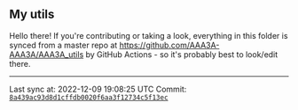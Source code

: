 ## My utils

Hello there! If you're contributing or taking a look, everything in this folder
is synced from a master repo at https://github.com/AAA3A-AAA3A/AAA3A_utils by GitHub Actions -
so it's probably best to look/edit there.

---

Last sync at: 2022-12-09 19:08:25 UTC
Commit: [`8a439ac93d8d1cffdb0020f6aa3f12734c5f13ec`](https://github.com/AAA3A-AAA3A/AAA3A_utils/commit/8a439ac93d8d1cffdb0020f6aa3f12734c5f13ec)
